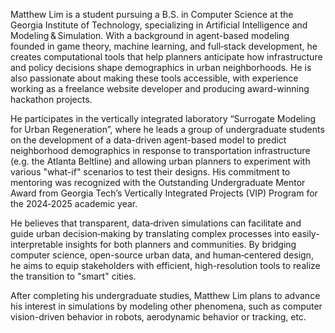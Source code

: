 Matthew Lim is a student pursuing a B.S. in Computer Science at the Georgia Institute of Technology, specializing in Artificial Intelligence and Modeling & Simulation. With a background in agent-based modeling founded in game theory, machine learning, and full‑stack development, he creates computational tools that help planners anticipate how infrastructure and policy decisions shape demographics in urban neighborhoods. He is also passionate about making these tools accessible, with experience working as a freelance website developer and producing award-winning hackathon projects.

He participates in the vertically integrated laboratory “Surrogate Modeling for Urban Regeneration”, where he leads a group of undergraduate students on the development of a data-driven agent-based model to predict neighborhood demographics in response to transportation infrastructure (e.g. the Atlanta Beltline) and allowing urban planners to experiment with various "what-if" scenarios to test their designs. His commitment to mentoring was recognized with the Outstanding Undergraduate Mentor Award from Georgia Tech’s Vertically Integrated Projects (VIP) Program for the 2024‑2025 academic year.

He believes that transparent, data‑driven simulations can facilitate and guide urban decision‑making by translating complex processes into easily-interpretable insights for both planners and communities. By bridging computer science, open-source urban data, and human‑centered design, he aims to equip stakeholders with efficient, high-resolution tools to realize the transition to "smart" cities.

After completing his undergraduate studies, Matthew Lim plans to advance his interest in simulations by modeling other phenomena, such as computer vision-driven behavior in robots, aerodynamic behavior or tracking, etc.
